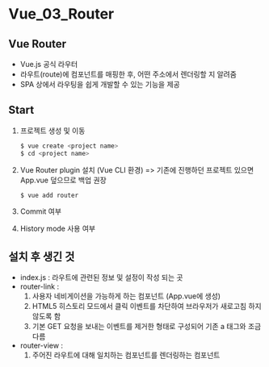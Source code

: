 # Vue_03_Router



## Vue Router

- Vue.js 공식 라우터
- 라우트(route)에 컴포넌트를 매핑한 후, 어떤 주소에서 렌더링할 지 알려줌
- SPA 상에서 라우팅을 쉽게 개발할 수 있는 기능을 제공



## Start

1. 프로젝트 생성 및 이동

   ```bash
   $ vue create <project name>
   $ cd <project name>
   ```

   

2. Vue Router plugin 설치 (Vue CLI 환경) => 기존에 진행하던 프로젝트 있으면 App.vue 덮으므로 백업 권장

   ```bash
   $ vue add router
   ```

   

3. Commit 여부

4. History mode 사용 여부

   

## 설치 후 생긴 것

- index.js : 라우트에 관련된 정보 및 설정이 작성 되는 곳
- router-link : 
  1. 사용자 네비게이션을 가능하게 하는 컴포넌트 (App.vue에 생성)
  2. HTML5 히스토리 모드에서 클릭 이벤트를 차단하여 브라우저가 새로고침 하지 않도록 함
  3. 기본 GET 요청을 보내는 이벤트를 제거한 형태로 구성되어 기존 a 태그와 조금 다름
- router-view :
  1. 주어진 라우트에 대해 일치하는 컴포넌트를 렌더링하는 컴포넌트